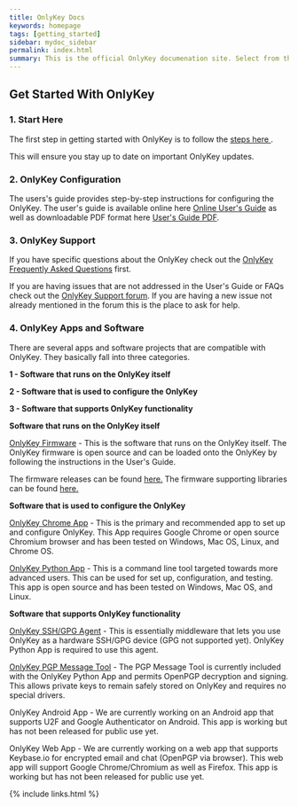 ```yaml
---
title: OnlyKey Docs
keywords: homepage
tags: [getting_started]
sidebar: mydoc_sidebar
permalink: index.html
summary: This is the official OnlyKey documenation site. Select from the topics shown below or from the left sidebar.
---
```


## Get Started With OnlyKey

### 1. Start Here

The first step in getting started with OnlyKey is to follow the [steps here ](https://crp.to/okstart).

This will ensure you stay up to date on important OnlyKey updates.

### 2. OnlyKey Configuration

The users's guide provides step-by-step instructions for configuring the OnlyKey. The user's guide is available online here [Online User's Guide](https://docs.crp.to/usersguide.html) as well as downloadable PDF format here [User's Guide PDF](https://drive.google.com/open?id=0B_Bb-hXCnpYqb0ZDVFFRd1VLTE0).

### 3. OnlyKey Support

If you have specific questions about the OnlyKey check out the [OnlyKey Frequently Asked Questions](https://docs.crp.to/faq.html) first.

If you are having issues that are not addressed in the User's Guide or FAQs check out the [OnlyKey Support forum](https://groups.google.com/forum/#!forum/onlykey). If you are having a new issue not already mentioned in the forum this is the place to ask for help.

### 4. OnlyKey Apps and Software

There are several apps and software projects that are compatible with OnlyKey. They basically fall into three categories.


**1 - Software that runs on the OnlyKey itself**

**2 - Software that is used to configure the OnlyKey**

**3 - Software that supports OnlyKey functionality**



**Software that runs on the OnlyKey itself**

[OnlyKey Firmware](https://docs.crp.to/firmware.html) - This is the software that runs on the OnlyKey itself. The OnlyKey firmware is open source and can be loaded onto the OnlyKey by following the instructions in the User's Guide.

The firmware releases can be found [here.](https://github.com/trustcrypto/OnlyKey-Firmware/releases)
The firmware supporting libraries can be found [here.](https://github.com/trustcrypto/libraries) 


**Software that is used to configure the OnlyKey**

[OnlyKey Chrome App](https://docs.crp.to/app.html) - This is the primary and recommended app to set up and configure OnlyKey. This App requires Google Chrome or open source Chromium browser and has been tested on Windows, Mac OS, Linux, and Chrome OS.

[OnlyKey Python App](https://docs.crp.to/command-line.html) - This is a command line tool targeted towards more advanced users. This can be used for set up, configuration, and testing. This app is open source and has been tested on Windows, Mac OS, and Linux.


**Software that supports OnlyKey functionality**

[OnlyKey SSH/GPG Agent](https://docs.crp.to/onlykey-agent.html) - This is essentially middleware that lets you use OnlyKey as a hardware SSH/GPG device (GPG not supported yet). OnlyKey Python App is required to use this agent.

[OnlyKey PGP Message Tool](https://docs.crp.to/command-line.html) - The PGP Message Tool is currently included with the OnlyKey Python App and permits OpenPGP decryption and signing. This allows private keys to remain safely stored on OnlyKey and requires no special drivers.

OnlyKey Android App - We are currently working on an Android app that supports U2F and Google Authenticator on Android. This app is working but has not been released for public use yet.

OnlyKey Web App - We are currently working on a web app that supports Keybase.io for encrypted email and chat (OpenPGP via browser). This web app will support Google Chrome/Chromium as well as Firefox. This app is working but has not been released for public use yet.

{% include links.html %}
